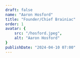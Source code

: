 ```yaml
---
draft: false
name: "Aaron Hosford"
title: "Founder/Chief Brainiac"
order: 1
avatar: {
    src: "/hosford.jpeg",
    alt: "Aaron Hosford"
}
publishDate: "2024-04-10 07:00"
---
```

